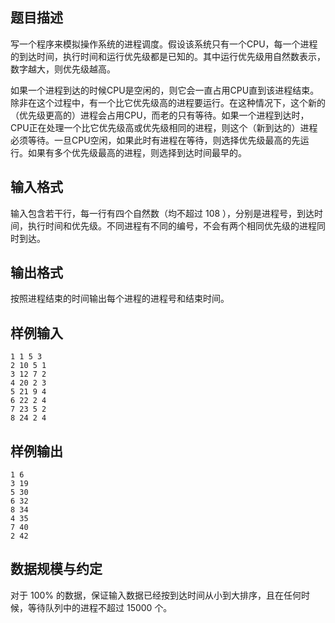 ## 题目描述

写一个程序来模拟操作系统的进程调度。假设该系统只有一个CPU，每一个进程的到达时间，执行时间和运行优先级都是已知的。其中运行优先级用自然数表示，数字越大，则优先级越高。

如果一个进程到达的时候CPU是空闲的，则它会一直占用CPU直到该进程结束。除非在这个过程中，有一个比它优先级高的进程要运行。在这种情况下，这个新的（优先级更高的）进程会占用CPU，而老的只有等待。如果一个进程到达时，CPU正在处理一个比它优先级高或优先级相同的进程，则这个（新到达的）进程必须等待。一旦CPU空闲，如果此时有进程在等待，则选择优先级最高的先运行。如果有多个优先级最高的进程，则选择到达时间最早的。

## 输入格式

输入包含若干行，每一行有四个自然数（均不超过 $108$ ），分别是进程号，到达时间，执行时间和优先级。不同进程有不同的编号，不会有两个相同优先级的进程同时到达。

## 输出格式

按照进程结束的时间输出每个进程的进程号和结束时间。

## 样例输入

```
1 1 5 3
2 10 5 1
3 12 7 2
4 20 2 3
5 21 9 4
6 22 2 4
7 23 5 2
8 24 2 4
```

## 样例输出

```
1 6
3 19
5 30
6 32
8 34
4 35
7 40
2 42
```

## 数据规模与约定

对于 $100\%$ 的数据，保证输入数据已经按到达时间从小到大排序，且在任何时候，等待队列中的进程不超过 $15000$ 个。

